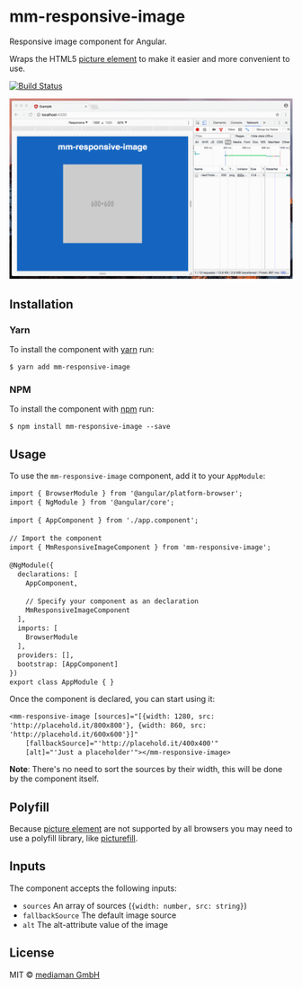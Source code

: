 # mm-responsive-image

Responsive image component for Angular.

Wraps the HTML5 [picture element](https://developer.mozilla.org/de/docs/Web/HTML/Element/picture) to make it easier and 
more convenient to use.

[![Build Status](https://travis-ci.org/mediamanDE/angular-mm-responsive-image.svg?branch=master)](https://travis-ci.org/mediamanDE/angular-mm-responsive-image)

![Demo GIF](https://raw.githubusercontent.com/mediamanDE/angular-mm-responsive-image/master/demo.gif)

## Installation

### Yarn

To install the component with [yarn](https://yarnpkg.com) run:

```
$ yarn add mm-responsive-image
```

### NPM

To install the component with [npm](https://www.npmjs.com/) run:

```
$ npm install mm-responsive-image --save
```

## Usage

To use the `mm-responsive-image` component, add it to your `AppModule`:

```
import { BrowserModule } from '@angular/platform-browser';
import { NgModule } from '@angular/core';

import { AppComponent } from './app.component';

// Import the component
import { MmResponsiveImageComponent } from 'mm-responsive-image';

@NgModule({
  declarations: [
    AppComponent,

    // Specify your component as an declaration
    MmResponsiveImageComponent
  ],
  imports: [
    BrowserModule
  ],
  providers: [],
  bootstrap: [AppComponent]
})
export class AppModule { }
```

Once the component is declared, you can start using it:

```
<mm-responsive-image [sources]="[{width: 1280, src: 'http://placehold.it/800x800'}, {width: 860, src: 'http://placehold.it/600x600'}]"
    [fallbackSource]="'http://placehold.it/400x400'"
    [alt]="'Just a placeholder'"></mm-responsive-image>
```

**Note**: There's no need to sort the sources by their width, this will be done by the component itself.

## Polyfill

Because [picture element](http://caniuse.com/#feat=picture) are not supported by all browsers you may need 
to use a polyfill library, like [picturefill](https://github.com/scottjehl/picturefill).

## Inputs

The component accepts the following inputs:

- `sources` An array of sources (`{width: number, src: string}`)
- `fallbackSource` The default image source
- `alt` The alt-attribute value of the image

## License

MIT © [mediaman GmbH](mailto:hallo@mediaman.de)